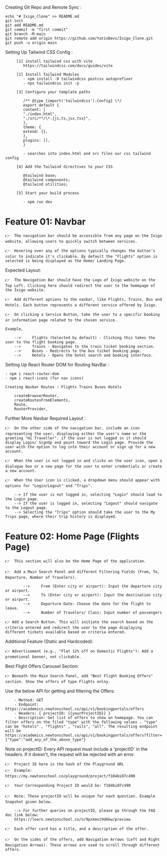 Creating Git Repo and Remote Sync :

    echo "# Ixigo_Clone" >> README.md
    git init
    git add README.md
    git commit -m "first commit"
    git branch -M main
    git remote add origin https://github.com/YatinDevs/Ixigo_Clone.git
    git push -u origin main

Setting Up Tailwind CSS Config :

         [1] install tailwind css with vite
            https://tailwindcss.com/docs/guides/vite

         [2] Install Tailwind Modules
            - npm install -D tailwindcss postcss autoprefixer
            - npx tailwindcss init -p

         [3] Configure your template paths

            /** @type {import('tailwindcss').Config} \*/
            export default {
            content: [
            "./index.html",
            "./src/**/\*.{js,ts,jsx,tsx}",
            ],
            theme: {
            extend: {},
            },
            plugins: [],
            }

            - searches into index.html and src files our css tailwind config

         [4] Add the Tailwind directives to your CSS

            @tailwind base;
            @tailwind components;
            @tailwind utilities;

         [5] Start your build process

            - npm run dev

# Feature 01: Navbar

    👉  The navigation bar should be accessible from any page on the Ixigo website, allowing users to quickly switch between services.

    👉  Hovering over any of the options typically changes the button's color to indicate it's clickable. By default the "Flights" option is selected is being displayed as the Home/ Landing Page.

Expected Layout:

    👉  The Navigation Bar should have the Logo of Ixigo website on the Top Left. Clicking here should redirect the user to the homepage of the Ixigo website.

    👉  Add different options to the navbar, like Flights, Trains, Bus and Hotels. Each button represents a different service offered by Ixigo.

    👉  On clicking a Service Button, take the user to a specific booking or information page related to the chosen service.

    Example,

        -->     Flights (Selected by default) - Clicking this takes the user to the flight booking page.
        -->     Trains - Navigates to the train ticket booking section.
        -->     Buses - Redirects to the bus ticket booking page.
        -->     Hotels - Opens the hotel search and booking interface.

Setting Up React Router DOM for Routing NavBar :

    - npm i react-router-dom
    - npm i react-icons (for nav icons)

    Creating Navbar Routes : Flights Trains Buses Hotels

        createBrowserRouter,
        createRoutesFromElements,
        Route,
        RouterProvider,

Further More Navbar Required Layout :

    👉  On the other side of the navigation bar, include an icon representing the user, displaying either the user's name or the greeting "Hi Traveller". if the user is not logged in it should display Login/ SignUp and point toward the Login page. Provide the user with the option to log into their account or sign up for a new account.

    👉  When the user is not logged in and clicks on the user icon, open a dialogue box or a new page for the user to enter credentials or create a new account.

    👉  When the User icon is clicked, a dropdown menu should appear with options for "Login/Logout" and "Trips".

        --> If the user is not logged in, selecting "Login" should lead to the Login page.
        --> If the user is logged in, selecting "Logout" should navigate to the Logout page.
        --> Selecting the "Trips" option should take the user to the My Trips page, where their trip history is displayed.

# Feature 02: Home Page (Flights Page)

    👉  This section will also be the Home Page of the application.

    👉  Add a Main Search Panel and different Filtering Fields (From, To, Departure, Number of Travelers).

            -->     From (Enter city or airport): Input the departure city or airport.
            -->     To (Enter city or airport): Input the destination city or airport.
            -->     Departure Date: Choose the date for the flight to leave.
            -->     Number of Travelers/ Class: Input number of passengers

    👉 Add a Search Button. This will initiate the search based on the criteria entered and redirect the user to the page displaying different tickets available based on criteria entered.

Additional Feature (Static and Hardcoded):

    👉 Advertisement (e.g., "Flat 12% off on Domestic Flights"): Add a promotional banner, not clickable.

Best Flight Offers Carousel Section:

    👉 Beneath the Main Search Panel, add "Best Flight Booking Offers" section. Show the offers of type Flights onlny.

Use the below API for getting and filtering the Offers:

        - Method: GET
        - Endpoint: https://academics.newtonschool.co/api/v1/bookingportals/offers
        - Headers: { projectID: {{yourProjectID}} }
        - Description: Get list of offers to show on homepage. You can filter offers on the filed "type" with the following values . "type" can be "hotels" , "flights" , "rails", "all". The resulting endpoint will be https://academics.newtonschool.co/api/v1/bookingportals/offers?filter={"type":"add_any_of_the_above_type"}

Note on projectID: Every API request must include a 'projectID' in the headers. If it doesn't, the request will be rejected with an error.

    👉  Project ID here is the hash of the Playground URL
    👉  Example: https://my.newtonschool.co/playground/project/f104bi07c490

    👉  Your Corresponding Project ID would be: f104bi07c490

    👉  Note: These projectID will be unique for each question. Example Snapshot given below.

        --> For further queries on projectID, please go through the FAQ doc link below:
        https://learn.newtonschool.co/n/9pxkmxt9d6kw/preview

    👉  Each offer card has a title, and a description of the offer.

    👉  On the sides of the offers, add Navigation Arrows (Left and Right Navigation Arrows). These arrows are used to scroll through different offers.
